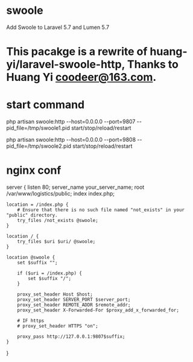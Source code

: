 # swoole
Add Swoole to Laravel 5.7 and Lumen 5.7

# This pacakge is a rewrite of huang-yi/laravel-swoole-http, Thanks to Huang Yi <coodeer@163.com>.

# start command
php artisan swoole:http --host=0.0.0.0 --port=9807 --pid_file=/tmp/swoole1.pid start/stop/reload/restart

php artisan swoole:http --host=0.0.0.0 --port=9808 --pid_file=/tmp/swoole2.pid start/stop/reload/restart

# nginx conf

server {
    listen 80;
    server_name your_server_name;
    root /var/www/logistics/public;
    index index.php;

    location = /index.php {
        # Ensure that there is no such file named "not_exists" in your "public" directory.
        try_files /not_exists @swoole;
    }

    location / {
        try_files $uri $uri/ @swoole;
    }

    location @swoole {
        set $suffix "";

        if ($uri = /index.php) {
            set $suffix "/";
        }

        proxy_set_header Host $host;
        proxy_set_header SERVER_PORT $server_port;
        proxy_set_header REMOTE_ADDR $remote_addr;
        proxy_set_header X-Forwarded-For $proxy_add_x_forwarded_for;

        # IF https
        # proxy_set_header HTTPS "on";

        proxy_pass http://127.0.0.1:9807$suffix;
    }
}
